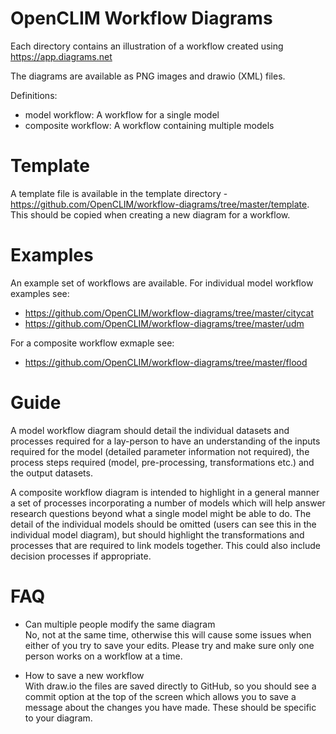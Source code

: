 # OpenCLIM Workflow Diagrams

Each directory contains an illustration of a workflow created using https://app.diagrams.net

The diagrams are available as PNG images and drawio (XML) files.

Definitions:
- model workflow: A workflow for a single model
- composite workflow: A workflow containing multiple models

# Template
A template file is available in the template directory - https://github.com/OpenCLIM/workflow-diagrams/tree/master/template. This should be copied when creating a new diagram for a workflow.

# Examples
An example set of workflows are available. For individual model workflow examples see:
- https://github.com/OpenCLIM/workflow-diagrams/tree/master/citycat
- https://github.com/OpenCLIM/workflow-diagrams/tree/master/udm

For a composite workflow exmaple see:
- https://github.com/OpenCLIM/workflow-diagrams/tree/master/flood

# Guide
A model workflow diagram should detail the individual datasets and processes required for a lay-person to have an understanding of the inputs required for the model (detailed parameter information not required), the process steps required (model, pre-processing, transformations etc.) and the output datasets.

A composite workflow diagram is intended to highlight in a general manner a set of processes incorporating a number of models which will help answer research questions beyond what a single model might be able to do. The detail of the individual models should be omitted (users can see this in the individual model diagram), but should highlight the transformations and processes that are required to link models together. This could also include decision processes if appropriate.

# FAQ
- Can multiple people modify the same diagram  
No, not at the same time, otherwise this will cause some issues when either of you try to save your edits. Please try and make sure only one person works on a workflow at a time.

- How to save a new workflow  
With draw.io the files are saved directly to GitHub, so you should see a commit option at the top of the screen which allows you to save a message about the changes you have made. These should be specific to your diagram.

